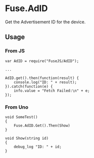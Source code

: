 # Fuse.AdID

Get the Advertisement ID for the device.

## Usage

### From JS

```
var AdID = require("FuseJS/AdID");

...

AdID.get().then(function(result) {
    console.log("ID: " + result);
}).catch(function(e) {
    info.value = "Fetch Failed:\n" + e;
});
```

### From Uno

```
void SomeTest()
{
    Fuse.AdID.Get().Then(Show)
}

void Show(string id)
{
    debug_log "ID: " + id;
}

```
